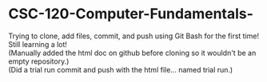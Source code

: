 # CSC-120-Computer-Fundamentals-
Trying to clone, add files, commit, and push using Git Bash for the first time! Still learning a lot!<br>
(Manually added the html doc on github before cloning so it wouldn't be an empty repository.)<br>
(Did a trial run commit and push with the html file... named trial run.)<br>
